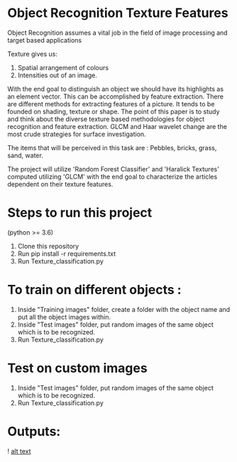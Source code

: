 # Object Recognition Texture Features
Object Recognition assumes a vital job in the field of image processing and target based applications

Texture gives us:
1. Spatial arrangement of colours
2. Intensities out of an image.

With the end goal to distinguish an object we should have its highlights as an element vector. This can be accomplished by feature extraction. There are different methods for extracting features of a picture. It tends to be founded on shading, texture or shape. The point of this paper is to study and think about the diverse texture based methodologies for object recognition and feature extraction. GLCM and Haar wavelet change are the most crude strategies for surface investigation.

The items that will be perceived in this task are :
Pebbles, bricks, grass, sand, water.

The project will utilize 'Random Forest Classifier' and 'Haralick Textures' computed utilizing 'GLCM' with the end goal to characterize the articles dependent on their texture features.

# Steps to run this project
(python >= 3.6)

1. Clone this repository
2. Run pip install -r requirements.txt
3. Run Texture_classification.py

# To train on different objects :

1. Inside "Training images" folder, create a folder with the object name and put all the object images within.
2. Inside "Test images" folder, put random images of the same object which is to be recognized.
3. Run Texture_classification.py

# Test on custom images

1. Inside "Test images" folder, put random images of the same object which is to be recognized.
2. Run Texture_classification.py

# Outputs: 

! [alt text](https://raw.github.com/nitisha-strikeagle/object_recognition_texture_features/output/bricks_output.jpg)
